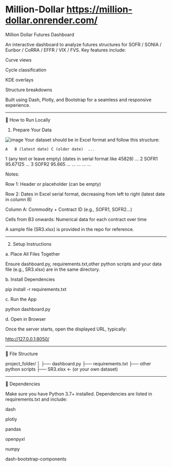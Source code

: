 # Million-Dollar https://million-dollar.onrender.com/
Million Dollar Futures Dashboard

An interactive dashboard to analyze futures structures for SOFR / SONIA / Euribor / CoRRA / EFFR / VIX / FVS.
Key features include:

Curve views

Cycle classification

KDE overlays

Structure breakdowns


Built using Dash, Plotly, and Bootstrap for a seamless and responsive experience.


---

🚀 How to Run Locally

1. Prepare Your Data

![image](https://github.com/user-attachments/assets/ccf74a35-3e4f-4c81-95e3-d68f4fb7b355)
Your dataset should be in Excel format and follow this structure:

	A	B (latest date)	C (older date)	...

1	(any text or leave empty)	(dates in serial format like 45828)	...	
2	SOFR1	95.67125	...	
3	SOFR2	95.665	...	
...	...	...	...	


Notes:

Row 1: Header or placeholder (can be empty)

Row 2: Dates in Excel serial format, decreasing from left to right (latest date in column B)

Column A: Commodity + Contract ID (e.g., SOFR1, SOFR2...)

Cells from B3 onwards: Numerical data for each contract over time


A sample file (SR3.xlsx) is provided in the repo for reference.


---

2. Setup Instructions

a. Place All Files Together

Ensure dashboard.py, requirements.txt,other python scripts and your data file (e.g., SR3.xlsx) are in the same directory.

b. Install Dependencies

pip install -r requirements.txt

c. Run the App

python dashboard.py

d. Open in Browser

Once the server starts, open the displayed URL, typically:

http://127.0.0.1:8050/


---

📁 File Structure

project_folder/
│
├── dashboard.py
├── requirements.txt
├── other python scripts
├── SR3.xlsx  ← (or your own dataset)


---

📌 Dependencies

Make sure you have Python 3.7+ installed.
Dependencies are listed in requirements.txt and include:

dash

plotly

pandas

openpyxl

numpy

dash-bootstrap-components



